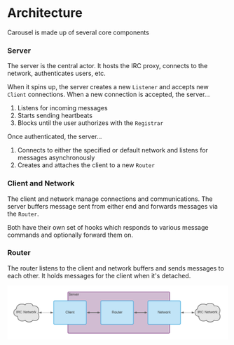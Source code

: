 # Architecture

Carousel is made up of several core components

### Server

The server is the central actor. It hosts the IRC proxy, connects to the network, authenticates users, etc.

When it spins up, the server creates a new `Listener` and accepts new `Client` connections. When a new connection is accepted, the server...
1. Listens for incoming messages
2. Starts sending heartbeats
3. Blocks until the user authorizes with the `Registrar`

Once authenticated, the server...
1. Connects to either the specified or default network and listens for messages asynchronously
2. Creates and attaches the client to a new `Router`

### Client and Network

The client and network manage connections and communications. The server buffers message sent from either end and forwards messages via the `Router`.

Both have their own set of hooks which responds to various message commands and optionally forward them on.

### Router

The router listens to the client and network buffers and sends messages to each other. It holds messages for the client when it's detached.

<p align=center>
  <img alt="architecture diagram" src="./assets/architecture.png">
</p>
